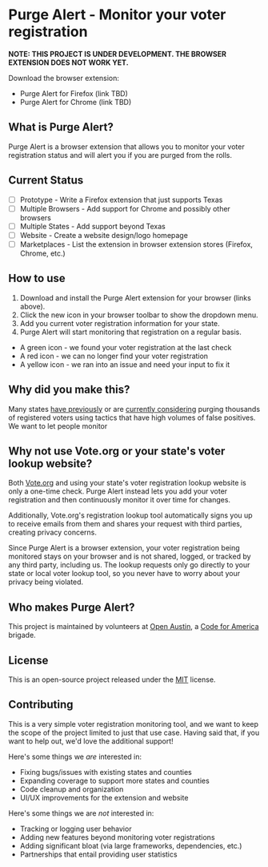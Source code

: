 # Purge Alert - Monitor your voter registration

**NOTE: THIS PROJECT IS UNDER DEVELOPMENT. THE BROWSER EXTENSION DOES NOT WORK YET.**

Download the browser extension:
* Purge Alert for Firefox (link TBD)
* Purge Alert for Chrome (link TBD)

## What is Purge Alert?
Purge Alert is a browser extension that allows you to monitor your voter
registration status and will alert you if you are purged from the rolls.

## Current Status
* [ ] Prototype - Write a Firefox extension that just supports Texas
* [ ] Multiple Browsers - Add support for Chrome and possibly other browsers
* [ ] Multiple States - Add support beyond Texas
* [ ] Website - Create a website design/logo homepage
* [ ] Marketplaces - List the extension in browser extension stores (Firefox, Chrome, etc.)

## How to use
1. Download and install the Purge Alert extension for your browser (links above).
2. Click the new icon in your browser toolbar to show the dropdown menu.
3. Add you current voter registration information for your state.
4. Purge Alert will start monitoring that registration on a regular basis.
  * A green icon - we found your voter registration at the last check
  * A red icon - we can no longer find your voter registration
  * A yellow icon - we ran into an issue and need your input to fix it

## Why did you make this?
Many states
[have previously](https://www.npr.org/2018/10/22/659591998/6-takeaways-from-georgias-use-it-or-lose-it-voter-purge-investigation)
or are 
[currently considering](https://apnews.com/089c3b1fcb7e4a6e995807ce5b8171c0)
purging thousands of registered voters using tactics that have high
volumes of false positives. We want to let people monitor

## Why not use Vote.org or your state's voter lookup website?
Both [Vote.org](https://www.vote.org/am-i-registered-to-vote/)
and using your state's voter registration lookup website is only
a one-time check. Purge Alert instead lets you add your voter
registration and then continuously monitor it over time for changes.

Additionally, Vote.org's registration lookup tool automatically signs
you up to receive emails from them and shares your request with
third parties, creating privacy concerns.

Since Purge Alert is a browser extension, your voter registration being
monitored stays on your browser and is not shared, logged, or tracked
by any third party, including us. The lookup requests only go directly
to your state or local voter lookup tool, so you never have to worry
about your privacy being violated.

## Who makes Purge Alert?
This project is maintained by volunteers at [Open Austin](https://www.open-austin.org),
a [Code for America](https://www.codeforamerica.org/) brigade.

## License
This is an open-source project released under the [MIT](LICENSE) license.

## Contributing
This is a very simple voter registration monitoring tool, and we want to keep
the scope of the project limited to just that use case. Having said that, if
you want to help out, we'd love the additional support!

Here's some things we *are* interested in:

* Fixing bugs/issues with existing states and counties
* Expanding coverage to support more states and counties
* Code cleanup and organization
* UI/UX improvements for the extension and website

Here's some things we are *not* interested in:

* Tracking or logging user behavior
* Adding new features beyond monitoring voter registrations
* Adding significant bloat (via large frameworks, dependencies, etc.)
* Partnerships that entail providing user statistics


